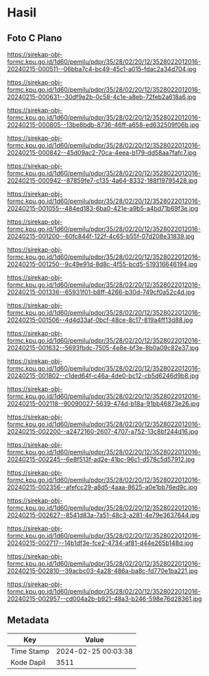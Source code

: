 # Hasil

## Foto C Plano

https://sirekap-obj-formc.kpu.go.id/1d60/pemilu/pdpr/35/28/02/20/12/3528022012016-20240215-000511--06bba7c4-bc49-45c1-a015-fdac2a34d704.jpg

https://sirekap-obj-formc.kpu.go.id/1d60/pemilu/pdpr/35/28/02/20/12/3528022012016-20240215-000631--30df9e2b-0c58-4c1e-a8eb-72feb2a618a6.jpg

https://sirekap-obj-formc.kpu.go.id/1d60/pemilu/pdpr/35/28/02/20/12/3528022012016-20240215-000805--13be8bdb-8736-46ff-a658-ed632509f06b.jpg

https://sirekap-obj-formc.kpu.go.id/1d60/pemilu/pdpr/35/28/02/20/12/3528022012016-20240215-000842--45d09ac2-70ca-4eea-b179-dd58aa7fafc7.jpg

https://sirekap-obj-formc.kpu.go.id/1d60/pemilu/pdpr/35/28/02/20/12/3528022012016-20240215-000942--87859fe7-c135-4a64-8332-188f19795428.jpg

https://sirekap-obj-formc.kpu.go.id/1d60/pemilu/pdpr/35/28/02/20/12/3528022012016-20240215-001055--484ed183-6ba0-421e-a9b5-a4bd71b69f3e.jpg

https://sirekap-obj-formc.kpu.go.id/1d60/pemilu/pdpr/35/28/02/20/12/3528022012016-20240215-001200--60fc844f-122f-4c65-b55f-07d208e31839.jpg

https://sirekap-obj-formc.kpu.go.id/1d60/pemilu/pdpr/35/28/02/20/12/3528022012016-20240215-001250--9c49e91d-8d8c-4f55-bcd5-519316646194.jpg

https://sirekap-obj-formc.kpu.go.id/1d60/pemilu/pdpr/35/28/02/20/12/3528022012016-20240215-001336--65931f01-b8ff-4266-b30d-749cf0a52c4d.jpg

https://sirekap-obj-formc.kpu.go.id/1d60/pemilu/pdpr/35/28/02/20/12/3528022012016-20240215-001506--4d4d33af-0bcf-48ce-8c17-819a4ff13d88.jpg

https://sirekap-obj-formc.kpu.go.id/1d60/pemilu/pdpr/35/28/02/20/12/3528022012016-20240215-001632--5693fbdc-7505-4e8e-bf3e-8b0a09c82e37.jpg

https://sirekap-obj-formc.kpu.go.id/1d60/pemilu/pdpr/35/28/02/20/12/3528022012016-20240215-001802--c1ded64f-c46a-4de0-bc12-cb5d6246d9b8.jpg

https://sirekap-obj-formc.kpu.go.id/1d60/pemilu/pdpr/35/28/02/20/12/3528022012016-20240215-002118--90090027-5639-474d-b18a-91bb46873e26.jpg

https://sirekap-obj-formc.kpu.go.id/1d60/pemilu/pdpr/35/28/02/20/12/3528022012016-20240215-002200--a2472160-2607-4707-a752-13c8bf244d16.jpg

https://sirekap-obj-formc.kpu.go.id/1d60/pemilu/pdpr/35/28/02/20/12/3528022012016-20240215-002245--6e8f513f-ad2e-41bc-96c1-d578c5d57912.jpg

https://sirekap-obj-formc.kpu.go.id/1d60/pemilu/pdpr/35/28/02/20/12/3528022012016-20240215-002356--afefcc29-a8d5-4aaa-8625-a0e1bb76ed9c.jpg

https://sirekap-obj-formc.kpu.go.id/1d60/pemilu/pdpr/35/28/02/20/12/3528022012016-20240215-002627--8541d83a-7a51-48c3-a281-4e79e3637644.jpg

https://sirekap-obj-formc.kpu.go.id/1d60/pemilu/pdpr/35/28/02/20/12/3528022012016-20240215-002717--14b1df3e-fce2-4734-af81-d44e265b148d.jpg

https://sirekap-obj-formc.kpu.go.id/1d60/pemilu/pdpr/35/28/02/20/12/3528022012016-20240215-002810--39acbc03-4a28-486a-ba8c-fd770e1ba221.jpg

https://sirekap-obj-formc.kpu.go.id/1d60/pemilu/pdpr/35/28/02/20/12/3528022012016-20240215-002957--cd004a2b-b921-48a3-b246-598e76d28361.jpg


## Metadata

| Key        | Value               |
| ---------- | ------------------- |
| Time Stamp | 2024-02-25 00:03:38 |
| Kode Dapil | 3511                |



